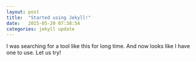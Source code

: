 ```yaml
---
layout: post
title:  "Started using Jekyll!"
date:   2015-05-20 07:38:54
categories: jekyll update
---
```


I was searching for a tool like this for long time.  And now looks like I have one to use.  Let us try!
